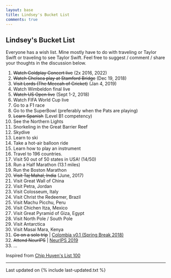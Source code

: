 ```yaml
---
layout: base
title: Lindsey's Bucket List
comments: true
---
```



## <i class="fa fa-chevron-right"></i>Lindsey's Bucket List
Everyone has a wish list. Mine mostly have to do with traveling or Taylor Swift or traveling to see Taylor Swift.
Feel free to suggest / comment / share your thoughts in the discussion below.

<ol>
    <li><del>Watch Coldplay Concert live</del> (2x 2016, 2022)</li>
    <li><del>Watch Chelsea play at Stamford Bridge</del> (Dec 19, 2018)</li>
    <li><del>Visit Lords (The Meccah of Cricket)</del> (Jan 4, 2019)</li>
    <li>Watch Wimbeldon final live</li>
    <li><del>Watch US Open live</del> (Sept 1-2, 2018)</li>
    <li>Watch FIFA World Cup live</li>
    <li>Go to a F1 race</li>
    <li>Go to the SuperBowl (preferably when the Pats are playing)</li>
    <li><del>Learn Spanish</del> (Level B1 competency)</li>
    <li>See the Northern Lights</li>
    <li>Snorkeling in the Great Barrier Reef</li>
    <li>Skydive</li>
    <li>Learn to ski</li>
    <li>Take a hot-air balloon ride</li>
    <li>Learn how to play an instrument</li>
    <li>Travel to 196 countries.</li>
    <li>Visit 50 out of 50 states in USA! (14/50)</li>
    <li>Run a Half Marathon (13.1 miles)</li>
    <li>Run the Boston Marathon</li>
    <li><del>Visit Taj Mahal, India</del> (June, 2017)</li>
    <li>Visit Great Wall of China</li>
    <li>Visit Petra, Jordan</li>
    <li>Visit Colosseum, Italy</li>
    <li>Visit Christ the Redeemer, Brazil</li>
    <li>Visit Machu Picchu, Peru</li>
    <li>Visit Chichen Itza, Mexico</li>
    <li>Visit Great Pyramid of Giza, Egypt</li>
    <li>Visit North Pole / South Pole</li>
    <li>Visit Antarctica</li>
    <li>Visit Masai Mara, Kenya</li>
    <li><del>Go on a solo trip</del> | <a href="https://chai-bapat.medium.com/colombia-v0-1-a39a0df112f6" target="_blank">Colombia v0.1 (Spring Break 2018)</a></li>
    <li><del>Attend NeurIPS</del> | <a href="https://towardsdatascience.com/neurips-2019-225fd7636ce5" target="_blank">NeurIPS 2019</a></li>
    <li>...</li>
</ol>

Inspired from <a href="https://huyenchip.com/list-100/" target="_blank">Chip Huyen's List 100</a>

---

Last updated on {% include last-updated.txt %}
